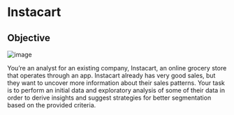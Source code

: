 # Instacart
## Objective
![image](https://github.com/dmkskasun/Instacart/assets/71329902/dd172d47-b273-41af-a656-ca0164aaaeeb)

 You’re an analyst for an existing company, Instacart, an online grocery store
 that operates through an app. Instacart already has very good sales, but they
 want to uncover more information about their sales patterns. Your task is to
 perform an initial data and exploratory analysis of some of their data in order
 to derive insights and suggest strategies for better segmentation based on
 the provided criteria.
